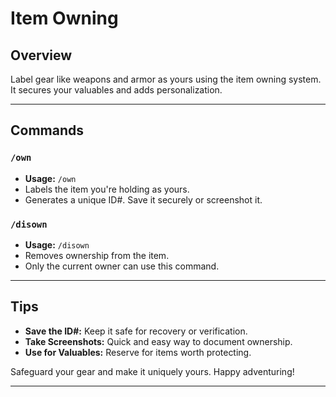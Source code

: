 # Item Owning

## Overview
Label gear like weapons and armor as yours using the item owning system. It secures your valuables and adds personalization.

---

## Commands

### `/own`
- **Usage:** `/own`
- Labels the item you're holding as yours.
- Generates a unique ID#. Save it securely or screenshot it.

### `/disown`
- **Usage:** `/disown`
- Removes ownership from the item.
- Only the current owner can use this command.

---

## Tips
- **Save the ID#:** Keep it safe for recovery or verification.
- **Take Screenshots:** Quick and easy way to document ownership.
- **Use for Valuables:** Reserve for items worth protecting.

Safeguard your gear and make it uniquely yours. Happy adventuring!

---
